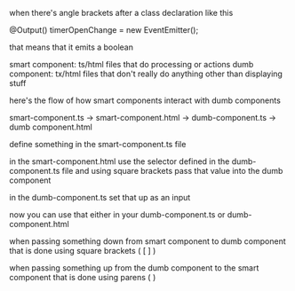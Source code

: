 when there's angle brackets after a class declaration like this

@Output() timerOpenChange = new EventEmitter<boolean>();

that means that it emits a boolean


smart component: ts/html files that do processing or actions
dumb component: tx/html files that don't really do anything other than displaying stuff

here's the flow of how smart components interact with dumb components

smart-component.ts -> smart-component.html -> dumb-component.ts -> dumb component.html 

define something in the smart-component.ts file




in the smart-component.html use the selector defined in the dumb-component.ts file and using square brackets pass that value into the dumb component



in the dumb-component.ts set that up as an input




now you can use that either in your dumb-component.ts or dumb-component.html






when passing something down from smart component to dumb component that is done using square brackets ( [ ] )

when passing something up from the dumb component to the smart component that is done using parens ( ) 
